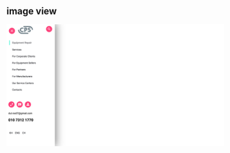 ## image view

![image alt](https://github.com/Dulkh91/Advanced-styling-web-core-6.8/blob/35a333a670dc7c7c1366612e5f3c72574fcb3da4/preview.png)
